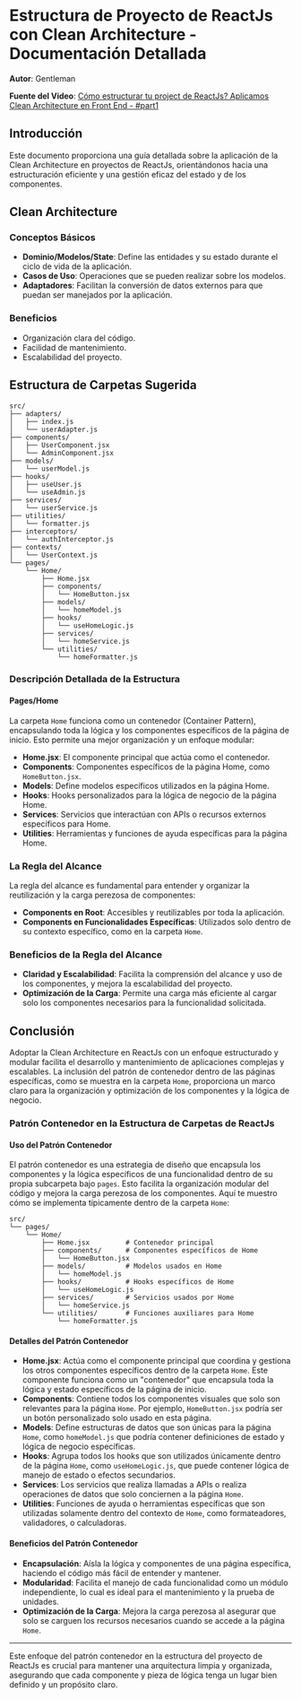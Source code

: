 # Estructura de Proyecto de ReactJs con Clean Architecture - Documentación Detallada

**Autor**: Gentleman

**Fuente del Video**: [Cómo estructurar tu project de ReactJs? Aplicamos Clean Architecture en Front End - #part1](https://www.youtube.com/watch?v=5LqhlCd2_nE)

## Introducción

Este documento proporciona una guía detallada sobre la aplicación de la Clean Architecture en proyectos de ReactJs, orientándonos hacia una estructuración eficiente y una gestión eficaz del estado y de los componentes.

## Clean Architecture

### Conceptos Básicos

- **Dominio/Modelos/State**: Define las entidades y su estado durante el ciclo de vida de la aplicación.
- **Casos de Uso**: Operaciones que se pueden realizar sobre los modelos.
- **Adaptadores**: Facilitan la conversión de datos externos para que puedan ser manejados por la aplicación.

### Beneficios

- Organización clara del código.
- Facilidad de mantenimiento.
- Escalabilidad del proyecto.

## Estructura de Carpetas Sugerida

```
src/
├── adapters/
│   ├── index.js
│   └── userAdapter.js
├── components/
│   ├── UserComponent.jsx
│   └── AdminComponent.jsx
├── models/
│   └── userModel.js
├── hooks/
│   ├── useUser.js
│   └── useAdmin.js
├── services/
│   └── userService.js
├── utilities/
│   └── formatter.js
├── interceptors/
│   └── authInterceptor.js
├── contexts/
│   └── UserContext.js
└── pages/
    └── Home/
        ├── Home.jsx
        ├── components/
        │   └── HomeButton.jsx
        ├── models/
        │   └── homeModel.js
        ├── hooks/
        │   └── useHomeLogic.js
        ├── services/
        │   └── homeService.js
        └── utilities/
            └── homeFormatter.js
```

### Descripción Detallada de la Estructura

#### Pages/Home

La carpeta `Home` funciona como un contenedor (Container Pattern), encapsulando toda la lógica y los componentes específicos de la página de inicio. Esto permite una mejor organización y un enfoque modular:

- **Home.jsx**: El componente principal que actúa como el contenedor.
- **Components**: Componentes específicos de la página Home, como `HomeButton.jsx`.
- **Models**: Define modelos específicos utilizados en la página Home.
- **Hooks**: Hooks personalizados para la lógica de negocio de la página Home.
- **Services**: Servicios que interactúan con APIs o recursos externos específicos para Home.
- **Utilities**: Herramientas y funciones de ayuda específicas para la página Home.

### La Regla del Alcance

La regla del alcance es fundamental para entender y organizar la reutilización y la carga perezosa de componentes:

- **Components en Root**: Accesibles y reutilizables por toda la aplicación.
- **Components en Funcionalidades Específicas**: Utilizados solo dentro de su contexto específico, como en la carpeta `Home`.

### Beneficios de la Regla del Alcance

- **Claridad y Escalabilidad**: Facilita la comprensión del alcance y uso de los componentes, y mejora la escalabilidad del proyecto.
- **Optimización de la Carga**: Permite una carga más eficiente al cargar solo los componentes necesarios para la funcionalidad solicitada.

## Conclusión

Adoptar la Clean Architecture en ReactJs con un enfoque estructurado y modular facilita el desarrollo y mantenimiento de aplicaciones complejas y escalables. La inclusión del patrón de contenedor dentro de las páginas específicas, como se muestra en la carpeta `Home`, proporciona un marco claro para la organización y optimización de los componentes y la lógica de negocio.

### Patrón Contenedor en la Estructura de Carpetas de ReactJs

#### Uso del Patrón Contenedor

El patrón contenedor es una estrategia de diseño que encapsula los componentes y la lógica específicos de una funcionalidad dentro de su propia subcarpeta bajo `pages`. Esto facilita la organización modular del código y mejora la carga perezosa de los componentes. Aquí te muestro cómo se implementa típicamente dentro de la carpeta `Home`:

```
src/
└── pages/
    └── Home/
        ├── Home.jsx         # Contenedor principal
        ├── components/      # Componentes específicos de Home
        │   └── HomeButton.jsx
        ├── models/          # Modelos usados en Home
        │   └── homeModel.js
        ├── hooks/           # Hooks específicos de Home
        │   └── useHomeLogic.js
        ├── services/        # Servicios usados por Home
        │   └── homeService.js
        └── utilities/       # Funciones auxiliares para Home
            └── homeFormatter.js
```

#### Detalles del Patrón Contenedor

- **Home.jsx**: Actúa como el componente principal que coordina y gestiona los otros componentes específicos dentro de la carpeta `Home`. Este componente funciona como un "contenedor" que encapsula toda la lógica y estado específicos de la página de inicio.
- **Components**: Contiene todos los componentes visuales que solo son relevantes para la página `Home`. Por ejemplo, `HomeButton.jsx` podría ser un botón personalizado solo usado en esta página.
- **Models**: Define estructuras de datos que son únicas para la página `Home`, como `homeModel.js` que podría contener definiciones de estado y lógica de negocio específicas.
- **Hooks**: Agrupa todos los hooks que son utilizados únicamente dentro de la página `Home`, como `useHomeLogic.js`, que puede contener lógica de manejo de estado o efectos secundarios.
- **Services**: Los servicios que realiza llamadas a APIs o realiza operaciones de datos que solo conciernen a la página `Home`.
- **Utilities**: Funciones de ayuda o herramientas específicas que son utilizadas solamente dentro del contexto de `Home`, como formateadores, validadores, o calculadoras.

#### Beneficios del Patrón Contenedor

- **Encapsulación**: Aísla la lógica y componentes de una página específica, haciendo el código más fácil de entender y mantener.
- **Modularidad**: Facilita el manejo de cada funcionalidad como un módulo independiente, lo cual es ideal para el mantenimiento y la prueba de unidades.
- **Optimización de la Carga**: Mejora la carga perezosa al asegurar que solo se carguen los recursos necesarios cuando se accede a la página `Home`.

---

Este enfoque del patrón contenedor en la estructura del proyecto de ReactJs es crucial para mantener una arquitectura limpia y organizada, asegurando que cada componente y pieza de lógica tenga un lugar bien definido y un propósito claro.
